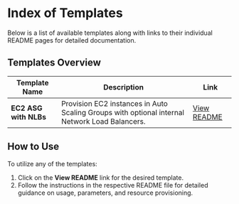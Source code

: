 # Index of Templates

Below is a list of available templates along with links to their individual README pages for detailed documentation.

## Templates Overview

| Template Name                                | Description                                                                               | Link                                     |
|----------------------------------------------|-------------------------------------------------------------------------------------------|------------------------------------------|
| **EC2 ASG with NLBs**                       | Provision EC2 instances in Auto Scaling Groups with optional internal Network Load Balancers. | [View README](./web_app_nlb.cloudformation.README.md) |

## How to Use

To utilize any of the templates:

1. Click on the **View README** link for the desired template.
2. Follow the instructions in the respective README file for detailed guidance on usage, parameters, and resource provisioning.

